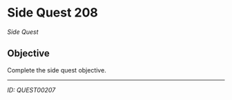 # Side Quest 208

*Side Quest*

## Objective
Complete the side quest objective.

---
*ID: QUEST00207*